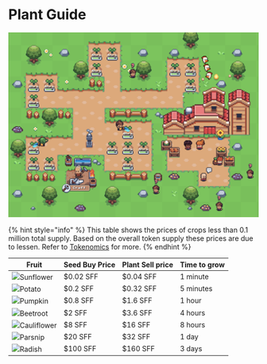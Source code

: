# Plant Guide

![](<.gitbook/assets/image (15).png>)

{% hint style="info" %}
This table shows the prices of crops less than 0.1 million total supply. Based on the overall token supply these prices are due to lessen. Refer to [Tokenomics](tokenomics.md) for more.
{% endhint %}

| Fruit                                                                                                                                                                                                                                       | Seed Buy Price | Plant Sell price | Time to grow |
| ------------------------------------------------------------------------------------------------------------------------------------------------------------------------------------------------------------------------------------------- | -------------- | ---------------- | ------------ |
| ​![](https://docs.sunflower-farmers.com/\~/files/v0/b/gitbook-28427.appspot.com/o/assets%2F-MdunBb1X4ZSri9eSiAH%2F-MdunWUWe2Sfa8\_DWsah%2F-Mduu7lwWSjVljFv\_AOn%2Ffruit.png?alt=media\&token=2907b67b-da46-4548-858f-a37885b887f0)Sunflower | $0.02 SFF      | $0.04 SFF        | 1 minute​    |
| ![](https://docs.sunflower-farmers.com/\~/files/v0/b/gitbook-28427.appspot.com/o/assets%2F-MdunBb1X4ZSri9eSiAH%2F-MdunWUWe2Sfa8\_DWsah%2F-MduuF0vhWOH6ROHcNKn%2Ffruit.png?alt=media\&token=17281d54-377f-4f91-be9b-367f266aabb5)Potato      | $0.2 SFF       | $0.32 SFF        | 5 minutes    |
| ​![](https://docs.sunflower-farmers.com/\~/files/v0/b/gitbook-28427.appspot.com/o/assets%2F-MdunBb1X4ZSri9eSiAH%2F-MdunWUWe2Sfa8\_DWsah%2F-MduuWVSqNVs-IVtXLLx%2Fplant.png?alt=media\&token=541ebd85-c67e-4c83-afbb-55c7c3e2f05e)Pumpkin    | $0.8 SFF       | $1.6 SFF         | 1 hour       |
| ![](https://docs.sunflower-farmers.com/\~/files/v0/b/gitbook-28427.appspot.com/o/assets%2F-MdunBb1X4ZSri9eSiAH%2F-MdunWUWe2Sfa8\_DWsah%2F-Mduu\_Ze7J3zt2AlhFSx%2Ffruit.png?alt=media\&token=2c60463d-68aa-4318-a193-dcb1416467fb)Beetroot   | $2 SFF         | $3.6 SFF         | 4 hours      |
| ![](https://docs.sunflower-farmers.com/\~/files/v0/b/gitbook-28427.appspot.com/o/assets%2F-MdunBb1X4ZSri9eSiAH%2F-MdunWUWe2Sfa8\_DWsah%2F-MduuegCdTdE5kgO6N4J%2Ffruit.png?alt=media\&token=1538575d-a553-44d4-ae52-3f486603f7b8)Cauliflower | $8 SFF         | $16 SFF          | 8 hours      |
| ![](https://docs.sunflower-farmers.com/\~/files/v0/b/gitbook-28427.appspot.com/o/assets%2F-MdunBb1X4ZSri9eSiAH%2F-MhbXdTfFHJDLqptdBFP%2F-MhbZYAMR8PtN1ei1wqS%2Ffruit.png?alt=media\&token=01e31232-1a26-474e-b8b4-e3abae75dd94)Parsnip      | $20 SFF        | $32 SFF          | 1 day        |
| ![](https://docs.sunflower-farmers.com/\~/files/v0/b/gitbook-28427.appspot.com/o/assets%2F-MdunBb1X4ZSri9eSiAH%2F-MhbXdTfFHJDLqptdBFP%2F-MhbZalEIPqjMmKitc6A%2Ffruit.png?alt=media\&token=1a1875f8-e428-44c9-b56f-c66ce88cbb0e)Radish       | $100 SFF       | $160 SFF         | 3 days       |
